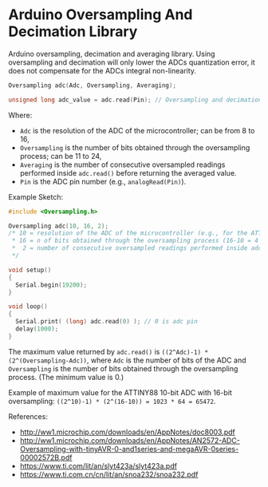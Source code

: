 # Arduino Oversampling And Decimation Library

Arduino oversampling, decimation and averaging library.
Using oversampling and decimation will only lower the ADCs quantization error, it does not
compensate for the ADCs integral non-linearity. 

```c
Oversampling adc(Adc, Oversampling, Averaging);

unsigned long adc_value = adc.read(Pin); // Oversampling and decimation
```

Where:

- `Adc` is the resolution of the ADC of the microcontroller; can be from 8 to 16,
- `Oversampling` is the number of bits obtained through the oversampling process; can be 11 to 24,
- `Averaging` is the number of consecutive oversampled readings performed inside `adc.read()` before returning the averaged value.
- `Pin` is the ADC pin number (e.g., `analogRead(Pin)`).

Example Sketch:

```c
#include <Oversampling.h>

Oversampling adc(10, 16, 2);
/* 10 = resolution of the ADC of the microcontroller (e.g., for the ATTINY88, the ADC resolution is 10 bits)
 * 16 = n of bits obtained through the oversampling process (16-10 = 4 additional bits)
 *  2 = number of consecutive oversampled readings performed inside adc.read() before returning the averaged value.
 */

void setup()
{
  Serial.begin(19200);
}

void loop()
{
  Serial.print( (long) adc.read(0) ); // 0 is adc pin
  delay(1000);
}
```

The maximum value returned by `adc.read()` is `((2^Adc)-1) * (2^(Oversampling-Adc))`, where `Adc` is the number of bits of the ADC and `Oversampling` is the number of bits obtained through the oversampling process. (The minimum value is 0.)

Example of maximum value for the ATTINY88 10-bit ADC with 16-bit oversampling: `((2^10)-1) * (2^(16-10)) = 1023 * 64 = 65472`.

References:

- http://ww1.microchip.com/downloads/en/AppNotes/doc8003.pdf
- http://ww1.microchip.com/downloads/en/AppNotes/AN2572-ADC-Oversampling-with-tinyAVR-0-and1series-and-megaAVR-0series-00002572B.pdf
- https://www.ti.com/lit/an/slyt423a/slyt423a.pdf
- https://www.ti.com.cn/cn/lit/an/snoa232/snoa232.pdf
